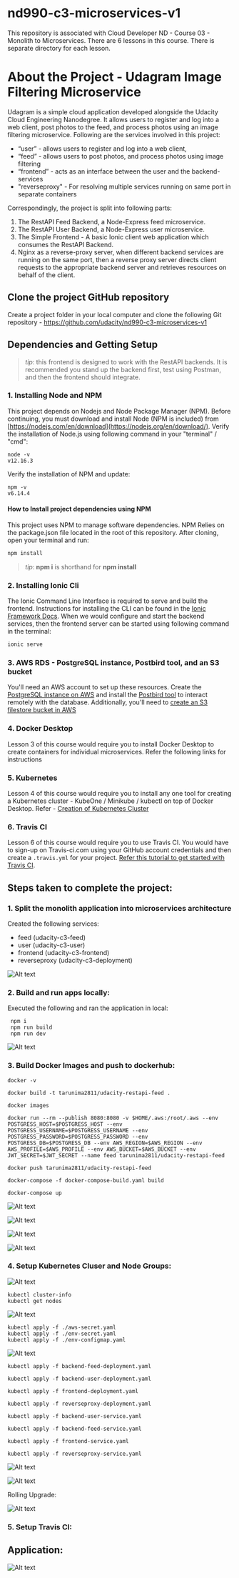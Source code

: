 # nd990-c3-microservices-v1
This repository is associated with Cloud Developer ND - Course 03 - Monolith to Microservices. There are 6 lessons in this course. There is separate directory for each lesson.

# About the Project - Udagram Image Filtering Microservice
Udagram is a simple cloud application developed alongside the Udacity Cloud Engineering Nanodegree. It allows users to register and log into a web client, post photos to the feed, and process photos using an image filtering microservice. Following are the services involved in this project:

* “user” - allows users to register and log into a web client, 
* “feed” - allows users to post photos, and process photos using image filtering 
* “frontend” - acts as an interface between the user and the backend-services
* "reverseproxy" - For resolving multiple services running on same port in separate containers

Correspondingly, the project is split into following parts:
1. The RestAPI Feed Backend, a Node-Express feed microservice.
1. The RestAPI User Backend, a Node-Express user microservice.
1. The Simple Frontend - A basic Ionic client web application which consumes the RestAPI Backend.
1. Nginx as a reverse-proxy server, when different backend services are running on the same port, then a reverse proxy server directs client requests to the appropriate backend server and retrieves resources on behalf of the client.  

## Clone the project GitHub repository
Create a project folder in your local computer and clone the following Git repository - https://github.com/udacity/nd990-c3-microservices-v1

## Dependencies and Getting Setup
> _tip_: this frontend is designed to work with the RestAPI backends. It is recommended you stand up the backend first, test using Postman, and then the frontend should integrate.

### 1. Installing Node and NPM
This project depends on Nodejs and Node Package Manager (NPM). Before continuing, you must download and install Node (NPM is included) from [https://nodejs.com/en/download](https://nodejs.org/en/download/). Verify the installation of Node.js using following command in your "terminal" / "cmd": 
```
node -v
v12.16.3
```
Verify the installation of NPM and update: 
```
npm -v
v6.14.4
```
#### How to Install project dependencies using NPM
This project uses NPM to manage software dependencies. NPM Relies on the package.json file located in the root of this repository. After cloning, open your terminal and run:
```bash
npm install
```
>_tip_: **npm i** is shorthand for **npm install**


### 2. Installing Ionic Cli
The Ionic Command Line Interface is required to serve and build the frontend. Instructions for installing the CLI can be found in the [Ionic Framework Docs](https://ionicframework.com/docs/installation/cli). When we would configure and start the backend services, then the frontend server can be started using following command in the terminal:

```bash
ionic serve
```

### 3. AWS RDS - PostgreSQL instance, Postbird tool, and an S3 bucket
You'll need an AWS account to set up these resources. Create the [PostgreSQL instance on AWS](https://classroom.udacity.com/nanodegrees/nd9990/parts/5d4b2317-8333-47b3-a9ec-ea2cf0a3efbb/modules/ab95831d-3105-400e-9c49-01a9d85e5a65/lessons/a89390c2-0832-4de0-833f-2dcb929a665e/concepts/001c5798-6c84-448e-ad63-9281f0e2fabe) and install the [Postbird tool](https://github.com/Paxa/postbird) to interact remotely with the database. Additionally, you'll need to [create an S3 filestore bucket in AWS](https://classroom.udacity.com/nanodegrees/nd9990/parts/5d4b2317-8333-47b3-a9ec-ea2cf0a3efbb/modules/ab95831d-3105-400e-9c49-01a9d85e5a65/lessons/a89390c2-0832-4de0-833f-2dcb929a665e/concepts/a04068a9-6267-4c37-9eeb-a413949a48f2)


### 4. Docker Desktop
Lesson 3 of this course would require you to install Docker Desktop to create containers for individual microservices. Refer the following links for instructions 

### 5. Kubernetes 
Lesson 4 of this course would require you to install any one tool for creating a Kubernetes cluster - KubeOne / Minikube / kubectl on top of Docker Desktop. Refer - 
[Creation of Kubernetes Cluster](https://classroom.udacity.com/nanodegrees/nd9990/parts/96fffeca-63e0-4bfc-92a6-a869b5b64b9e/modules/8c55d5a1-ae41-4313-ab37-86b1f35b9ada/lessons/e03717be-332d-4a2e-8576-69f7aae7726e/concepts/fac375ff-8a1c-461f-8e7c-6c9a844358ac)

### 6. Travis CI
Lesson 6 of this course would require you to use Travis CI. You would have to sign-up on  Travis-ci.com using your GitHub account credentials and then create a `.travis.yml` for your project. [Refer this tutorial to get started with Travis CI](https://docs.travis-ci.com/user/tutorial/).

## Steps taken to complete the project:

### 1. Split the monolith application into microservices architecture
 Created the following services:
 * feed (udacity-c3-feed)
 * user (udacity-c3-user)
 * frontend (udacity-c3-frontend)
 * reverseproxy (udacity-c3-deployment)
 
 ![Alt text](/images/microservice.PNG "Microservice")
 
### 2. Build and run apps locally:
 Executed the following and ran the application in local:
 ```
  npm i
  npm run build
  npm run dev
 ```
 ![Alt text](/images/npm-run-local.PNG "npm local")
 
### 3. Build Docker Images and push to dockerhub:
 ```$xslt
docker -v

docker build -t tarunima2811/udacity-restapi-feed .

docker images

docker run --rm --publish 8080:8080 -v $HOME/.aws:/root/.aws --env POSTGRESS_HOST=$POSTGRESS_HOST --env POSTGRESS_USERNAME=$POSTGRESS_USERNAME --env POSTGRESS_PASSWORD=$POSTGRESS_PASSWORD --env POSTGRESS_DB=$POSTGRESS_DB --env AWS_REGION=$AWS_REGION --env AWS_PROFILE=$AWS_PROFILE --env AWS_BUCKET=$AWS_BUCKET --env JWT_SECRET=$JWT_SECRET --name feed tarunima2811/udacity-restapi-feed

docker push tarunima2811/udacity-restapi-feed

docker-compose -f docker-compose-build.yaml build

docker-compose up
```
![Alt text](/images/docker-images.PNG "docker images")

![Alt text](/images/docker-run-local.PNG "docker run local")

![Alt text](/images/dockerhub.PNG "docker hub")

![Alt text](/images/docker-compose-up.PNG "docker compose up")

### 4. Setup Kubernetes Cluser and Node Groups:

![Alt text](/images/EKS.PNG "EKS")

```$xslt
kubectl cluster-info
kubectl get nodes
```
![Alt text](/images/cluster.PNG "EKS Cluster Info")

```$xslt
kubectl apply -f ./aws-secret.yaml
kubectl apply -f ./env-secret.yaml
kubectl apply -f ./env-configmap.yaml
```
![Alt text](/images/eks-config.PNG "EKS Config")

```$xslt
kubectl apply -f backend-feed-deployment.yaml 

kubectl apply -f backend-user-deployment.yaml 

kubectl apply -f frontend-deployment.yaml 

kubectl apply -f reverseproxy-deployment.yaml

kubectl apply -f backend-user-service.yaml

kubectl apply -f backend-feed-service.yaml

kubectl apply -f frontend-service.yaml

kubectl apply -f reverseproxy-service.yaml

```
![Alt text](/images/kubectl-deployment.PNG "deployment")

![Alt text](/images/kubectl-info.PNG "kubectl info")

Rolling Upgrade:

![Alt text](/images/rolling-deploy.PNG "Rolling Upgrade")

### 5. Setup Travis CI:



## Application:

![Alt text](/images/App.PNG "Application")
